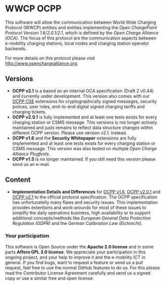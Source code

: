# WWCP OCPP

This software will allow the communication between World Wide Charging
Protocol (WWCP) entities and entities implementing the
_Open ChargePoint Protocol Version 1.6/2.0.1/2.1_, which is defined by the
_Open Charge Alliance (OCA)_. The focus of this protocol are the communication
aspects between e-mobility charging stations, local nodes and charging station
operator backends.

For more details on this protocol please visit http://www.openchargealliance.org.

## Versions

- **OCPP v2.1** is a based on an internal OCA specification (Draft 2 v0.44) and currently
under development. This version also comes with our [OCPP CSE](OCPP_CSE) extensions for
cryptographically signed messages, security polices, user roles, end-to-end digital
signed charging tariffs and charging tickets.
- **OCPP v2.0.1** is fully implemented and at least one tests exists for every charging
station or CSMS message. This versions is not longer actively maintained and justs remains
to reflect data structure changes within different OCPP version. Please use version v2.1.
instead.
- **OCPP v1.6** and the **Security Whitepaper** extensions are fully implemented
and at least one tests exists for every charging station or CSMS message. This
version was also tested on multiple *Open Charge Alliance Plugfests*.
- **OCPP v1.5** is no longer maintained. If you still need this version please
send us an e-mail.

## Content

- **Implementation Details and Differences** for [OCPP v1.6](WWCP_OCPPv1.6/README.md), [OCPP v2.0.1](WWCP_OCPPv2.0.1/README.md)  and [OCPP v2.1](WWCP_OCPPv2.1/README.md) to the official protocol specification. The OCPP specification has unfortunatelly many flaws and security issues. This implementation provides extentions and work-arounds for most of these issues to simplify the daily operations business, high availability or to support additional concepts/methods like *European General Data Protection Regulation (GDPR)*  and the *German Calibration Law (Eichrecht)*.


### Your participation

This software is Open Source under the **Apache 2.0 license** and in some parts
**Affero GPL 3.0 license**. We appreciate your participation in this
ongoing project, and your help to improve it and the e-mobility ICT in
general. If you find bugs, want to request a feature or send us a pull
request, feel free to use the normal GitHub features to do so. For this
please read the Contributor License Agreement carefully and send us a signed
copy or use a similar free and open license.
